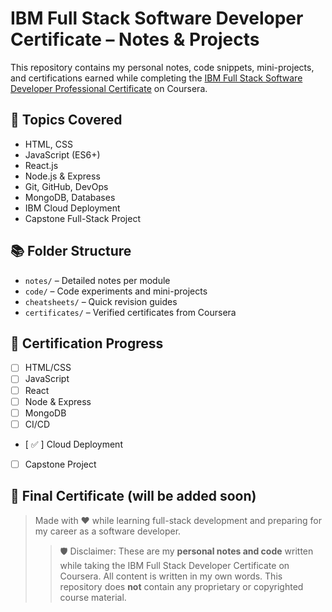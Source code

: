 # IBM Full Stack Software Developer Certificate – Notes & Projects

This repository contains my personal notes, code snippets, mini-projects, and certifications earned while completing the [IBM Full Stack Software Developer Professional Certificate](https://www.coursera.org/professional-certificates/ibm-full-stack-cloud-developer) on Coursera.

## 🧠 Topics Covered
- HTML, CSS
- JavaScript (ES6+)
- React.js
- Node.js & Express
- Git, GitHub, DevOps
- MongoDB, Databases
- IBM Cloud Deployment
- Capstone Full-Stack Project

## 📚 Folder Structure
- `notes/` – Detailed notes per module
- `code/` – Code experiments and mini-projects
- `cheatsheets/` – Quick revision guides
- `certificates/` – Verified certificates from Coursera

## 📁 Certification Progress
- [ ] HTML/CSS
- [ ] JavaScript
- [ ] React
- [ ] Node & Express
- [ ] MongoDB
- [ ] CI/CD
- [ ✅ ] Cloud Deployment
- [ ] Capstone Project

## 🧾 Final Certificate (will be added soon)

> Made with ❤️ while learning full-stack development and preparing for my career as a software developer.
> > 🛡️ Disclaimer: These are my **personal notes and code** written while taking the IBM Full Stack Developer Certificate on Coursera. All content is written in my own words. This repository does **not** contain any proprietary or copyrighted course material.

